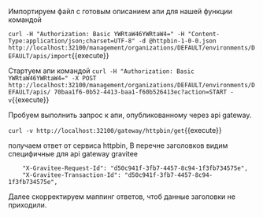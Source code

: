 Импортируем файл с готовым описанием апи для нашей функции командой

`curl -H "Authorization: Basic YWRtaW46YWRtaW4=" -H "Content-Type:application/json;charset=UTF-8" -d @httpbin-1-0-0.json    http://localhost:32100/management/organizations/DEFAULT/environments/DEFAULT/apis/import`{{execute}}

Стартуем апи командой
`curl -H "Authorization: Basic YWRtaW46YWRtaW4=" -X POST http://localhost:32100/management/organizations/DEFAULT/environments/DEFAULT/apis/ 70baa1f6-0b52-4413-baa1-f60b526413ec?action=START -v`{{execute}}

Пробуем выполнить запрос к апи, опубликованному через api gateway.

`curl -v http://localhost:32100/gateway/httpbin/get`{{execute}}

получаем ответ от сервиса httpbin, В перечне заголовков видим специфичные для api gateway gravitee

```
    "X-Gravitee-Request-Id": "d50c941f-3fb7-4457-8c94-1f3fb734575e", 
    "X-Gravitee-Transaction-Id": "d50c941f-3fb7-4457-8c94-1f3fb734575e", 
```

Далее скорректируем маппинг ответов, чтоб данные заголовки не приходили.